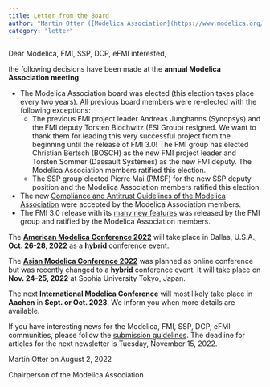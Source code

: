 ```yaml
---
title: Letter from the Board
author: "Martin Otter ([Modelica Association](https://www.modelica.org/))"
category: "letter"
---
```


Dear Modelica, FMI, SSP, DCP, eFMI interested,

the following decisions have been made at the **annual Modelica Association meeting**:
- The Modelica Association board was elected (this election takes place every two years). All previous board members were re-elected
  with the following exceptions: 
  - The previous FMI project leader Andreas Junghanns (Synopsys) and the FMI deputy Torsten Blochwitz (ESI Group)
    resigned. We want to thank them for leading this very successful project from the beginning until the release of FMI 3.0!
    The FMI group has elected Christian Bertsch (BOSCH) as the new FMI project leader and Torsten Sommer (Dassault Systèmes) as the new FMI deputy.
    The Modelica Association members ratified this election.
  - The SSP group elected Pierre Mai (PMSF) for the new SSP deputy position and the 
    Modelica Association members ratified this election.
- The new [Compliance and Antitrust Guidelines of the Modelica Association](https://github.com/modelica/MA-Bylaws/blob/master/MA-ComplianceAndAntitrustStatement.md)
  were accepted by the Modelica Association members.
- The FMI 3.0 release with its [many new features](https://fmi-standard.org/docs/3.0/#fmi-whats-new) was released by the
  FMI group and ratified by the Modelica Association members.

The **[American Modelica Conference 2022](https://2022.american.conference.modelica.org/)** will take place in Dallas, U.S.A., 
**Oct. 26-28, 2022** as a **hybrid** conference event.

The **[Asian Modelica Conference 2022](https://2022.asian.conference.modelica.org/)** was planned as online conference
but was recently changed to a **hybrid** conference event. It will take place on **Nov. 24-25, 2022**
at Sophia University Tokyo, Japan.

The next **International Modelica Conference** will most likely take place in **Aachen** in **Sept. or Oct. 2023**.
We inform you when more details are available.

If you have interesting news for the Modelica, FMI, SSP, DCP, eFMI communities,
please follow the [submission guidelines](https://newsletter.modelica.org/submission-guidelines.html).
The deadline for articles for the next newsletter is Tuesday, November 15, 2022.

Martin Otter on August 2, 2022

Chairperson of the Modelica Association
